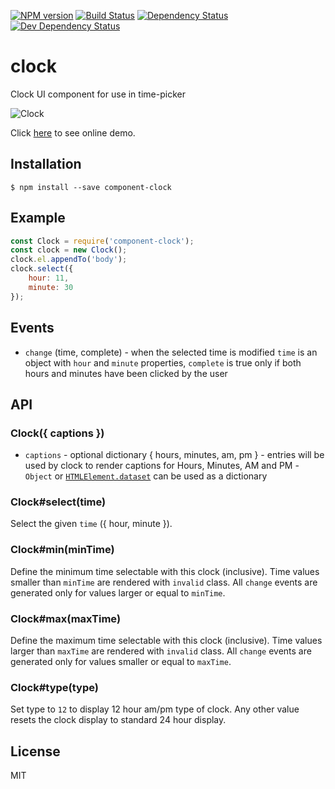 [![NPM version][npm-image]][npm-url]
[![Build Status][travis-image]][travis-url]
[![Dependency Status][deps-image]][deps-url]
[![Dev Dependency Status][deps-dev-image]][deps-dev-url]


# clock

  Clock UI component for use in time-picker

  ![Clock](https://gist.github.com/pirxpilot/5011178/raw/9da0b4c2194444a6a3965d71adaf2b8c59f1faba/preview.png)

  Click [here](http://pirxpilot.github.io/clock/) to see online demo.

## Installation

    $ npm install --save component-clock

## Example

```js
const Clock = require('component-clock');
const clock = new Clock();
clock.el.appendTo('body');
clock.select({
	hour: 11,
	minute: 30
});
```

## Events

  - `change` (time, complete) - when the selected time is modified
  	`time` is an object with `hour` and `minute` properties,
  	`complete` is true only if both hours and minutes have been clicked by the user

## API

### Clock({ captions })

- `captions` - optional dictionary { hours, minutes, am, pm } - entries will be used by clock to render
captions for Hours, Minutes, AM and PM - `Object` or [`HTMLElement.dataset`][dataset] can be used as a dictionary

### Clock#select(time)

Select the given `time` ({ hour, minute }).

### Clock#min(minTime)

Define the minimum time selectable with this clock (inclusive). Time values smaller than `minTime`
are rendered with `invalid` class. All `change` events are generated only for values larger or equal
to `minTime`.

### Clock#max(maxTime)

Define the maximum time selectable with this clock (inclusive). Time values larger than `maxTime`
are rendered with `invalid` class. All `change` events are generated only for values smaller or equal
to `maxTime`.

### Clock#type(type)

Set type to `12` to display 12 hour am/pm type of clock. Any other value resets the clock display
to standard 24 hour display.

## License

  MIT

[dataset]: https://developer.mozilla.org/en-US/docs/Web/API/HTMLElement/dataset

[npm-image]: https://img.shields.io/npm/v/component-clock.svg
[npm-url]: https://npmjs.org/package/component-clock

[travis-url]: https://travis-ci.org/pirxpilot/clock
[travis-image]: https://img.shields.io/travis/pirxpilot/clock.svg

[deps-image]: https://img.shields.io/david/pirxpilot/clock.svg
[deps-url]: https://david-dm.org/pirxpilot/clock

[deps-dev-image]: https://img.shields.io/david/dev/pirxpilot/clock.svg
[deps-dev-url]: https://david-dm.org/pirxpilot/clock?type=dev
